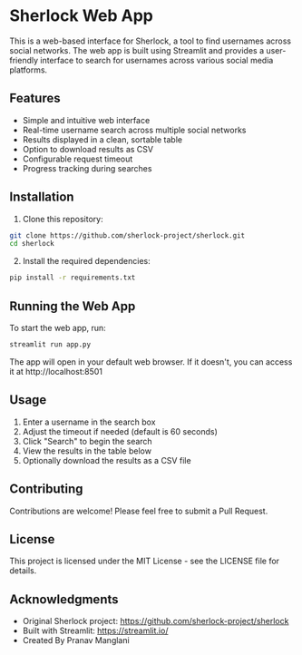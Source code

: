 # Sherlock Web App

This is a web-based interface for Sherlock, a tool to find usernames across social networks. The web app is built using Streamlit and provides a user-friendly interface to search for usernames across various social media platforms.

## Features

- Simple and intuitive web interface
- Real-time username search across multiple social networks
- Results displayed in a clean, sortable table
- Option to download results as CSV
- Configurable request timeout
- Progress tracking during searches

## Installation

1. Clone this repository:
```bash
git clone https://github.com/sherlock-project/sherlock.git
cd sherlock
```

2. Install the required dependencies:
```bash
pip install -r requirements.txt
```

## Running the Web App

To start the web app, run:
```bash
streamlit run app.py
```

The app will open in your default web browser. If it doesn't, you can access it at http://localhost:8501

## Usage

1. Enter a username in the search box
2. Adjust the timeout if needed (default is 60 seconds)
3. Click "Search" to begin the search
4. View the results in the table below
5. Optionally download the results as a CSV file

## Contributing

Contributions are welcome! Please feel free to submit a Pull Request.

## License

This project is licensed under the MIT License - see the LICENSE file for details.

## Acknowledgments

- Original Sherlock project: https://github.com/sherlock-project/sherlock
- Built with Streamlit: https://streamlit.io/
- Created By Pranav Manglani
